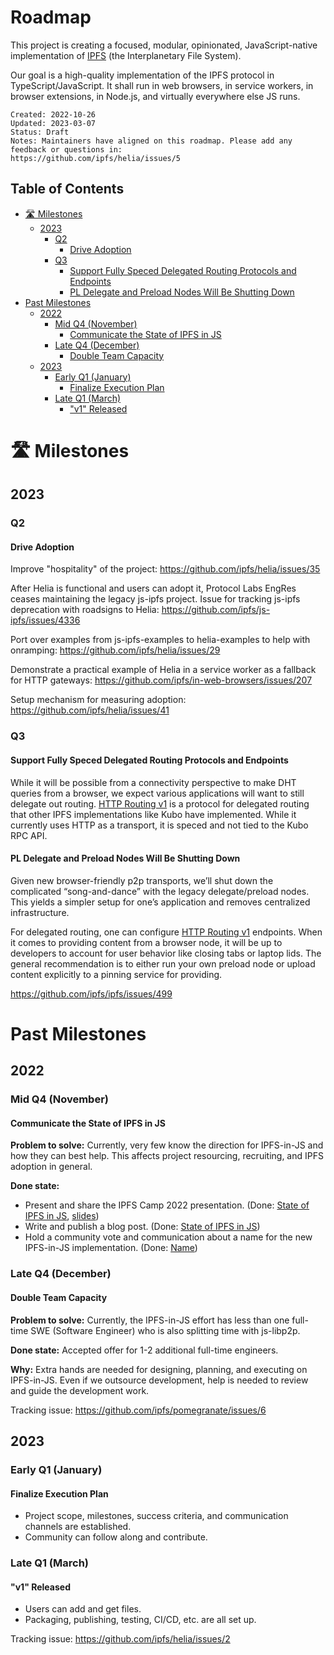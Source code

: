 # Roadmap <!-- omit in toc -->

This project is creating a focused, modular, opinionated, JavaScript-native implementation of [IPFS](https://ipfs.tech/) (the Interplanetary File System).

Our goal is a high-quality implementation of the IPFS protocol in TypeScript/JavaScript. It shall run in web browsers, in service workers, in browser extensions, in Node.js, and virtually everywhere else JS runs.

```
Created: 2022-10-26
Updated: 2023-03-07
Status: Draft
Notes: Maintainers have aligned on this roadmap. Please add any feedback or questions in:
https://github.com/ipfs/helia/issues/5
```

## Table of Contents <!-- omit in toc -->

- [🛣️ Milestones](#️-milestones)
  - [2023](#2023)
    - [Q2](#q2)
      - [Drive Adoption](#drive-adoption)
    - [Q3](#q3)
      - [Support Fully Speced Delegated Routing Protocols and Endpoints](#support-fully-speced-delegated-routing-protocols-and-endpoints)
      - [PL Delegate and Preload Nodes Will Be Shutting Down](#pl-delegate-and-preload-nodes-will-be-shutting-down)
- [Past Milestones](#past-milestones)
  - [2022](#2022)
    - [Mid Q4 (November)](#mid-q4-november)
      - [Communicate the State of IPFS in JS](#communicate-the-state-of-ipfs-in-js)
    - [Late Q4 (December)](#late-q4-december)
      - [Double Team Capacity](#double-team-capacity)
  - [2023](#2023-1)
    - [Early Q1 (January)](#early-q1-january)
      - [Finalize Execution Plan](#finalize-execution-plan)
    - [Late Q1 (March)](#late-q1-march)
      - ["v1" Released](#v1-released)

# 🛣️ Milestones

## 2023

### Q2

#### Drive Adoption
Improve "hospitality" of the project: https://github.com/ipfs/helia/issues/35

After Helia is functional and users can adopt it, Protocol Labs EngRes ceases maintaining the legacy js-ipfs project.  Issue for tracking js-ipfs deprecation with roadsigns to Helia: https://github.com/ipfs/js-ipfs/issues/4336

Port over examples from js-ipfs-examples to helia-examples to help with onramping: https://github.com/ipfs/helia/issues/29

Demonstrate a practical example of Helia in a service worker as a fallback for HTTP gateways: https://github.com/ipfs/in-web-browsers/issues/207

Setup mechanism for measuring adoption: https://github.com/ipfs/helia/issues/41

### Q3

#### Support Fully Speced Delegated Routing Protocols and Endpoints

While it will be possible from a connectivity perspective to make DHT queries from a browser, we expect various applications will want to still delegate out routing. [HTTP Routing v1](https://github.com/ipfs/specs/blob/main/routing/ROUTING_V1_HTTP.md) is a protocol for delegated routing that other IPFS implementations like Kubo have implemented. While it currently uses HTTP as a transport, it is speced and not tied to the Kubo RPC API. 

#### PL Delegate and Preload Nodes Will Be Shutting Down

Given new browser-friendly p2p transports, we’ll shut down the complicated “song-and-dance” with the legacy delegate/preload nodes. This yields a simpler setup for one’s application and removes centralized infrastructure.

For delegated routing, one can configure [HTTP Routing v1](https://github.com/ipfs/specs/blob/main/routing/ROUTING_V1_HTTP.md) endpoints. When it comes to providing content from a browser node, it will be up to developers to account for user behavior like closing tabs or laptop lids. The general recommendation is to either run your own preload node or upload content explicitly to a pinning service for providing.

https://github.com/ipfs/ipfs/issues/499

# Past Milestones

## 2022

### Mid Q4 (November)

#### Communicate the State of IPFS in JS

**Problem to solve:** Currently, very few know the direction for IPFS-in-JS and how they can best help. This affects project resourcing, recruiting, and IPFS adoption in general.

**Done state:**
- Present and share the IPFS Camp 2022 presentation. (Done: [State of IPFS in JS](https://www.youtube.com/watch?v=4BPah-xItxA), [slides](https://github.com/achingbrain/state-of-ipfs-in-js-2022-talk))
- Write and publish a blog post. (Done: [State of IPFS in JS](https://blog.ipfs.tech/state-of-ipfs-in-js/))
- Hold a community vote and communication about a name for the new IPFS-in-JS implementation. (Done: [Name](https://github.com/ipfs/helia#name))

### Late Q4 (December)

#### Double Team Capacity

**Problem to solve:** Currently, the IPFS-in-JS effort has less than one full-time SWE (Software Engineer) who is also splitting time with js-libp2p.

**Done state:** Accepted offer for 1-2 additional full-time engineers.

**Why:** Extra hands are needed for designing, planning, and executing on IPFS-in-JS. Even if we outsource development, help is needed to review and guide the development work.

Tracking issue: https://github.com/ipfs/pomegranate/issues/6

## 2023

### Early Q1 (January)

#### Finalize Execution Plan

- Project scope, milestones, success criteria, and communication channels are established.
- Community can follow along and contribute.

### Late Q1 (March)

#### "v1" Released

- Users can add and get files.
- Packaging, publishing, testing, CI/CD, etc. are all set up.

Tracking issue: https://github.com/ipfs/helia/issues/2